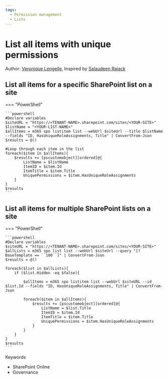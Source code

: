 ```yaml
---
tags:
  - Permission management
  - Lists
---
```


# List all items with unique permissions

Author: [Veronique Lengelle](https://twitter.com/veronicageek), Inspired by [Salaudeen Rajack](https://www.sharepointdiary.com/2017/03/sharepoint-online-get-all-list-items-with-unique-permissions-using-powershell.html)

## List all items for a specific SharePoint list on a site

=== "PowerShell"

    ```powershell
    #Declare variables
    $siteURL = "https://<TENANT-NAME>.sharepoint.com/sites/<YOUR-SITE>"
    $listName = "<YOUR-LIST-NAME>"
    $allItems = m365 spo listitem list --webUrl $siteUrl --title $listName --fields "ID, HasUniqueRoleAssignments, Title" | ConvertFrom-Json
    $results = @()

    #Loop through each item in the list
    foreach($item in $allItems){
        $results += [pscustomobject][ordered]@{
            ListName = $listName
            ItemID = $item.Id
            ItemTitle = $item.Title
            UniquePermissions = $item.HasUniqueRoleAssignments
        }
    }
    $results
    ```

## List all items for multiple SharePoint lists on a site

=== "PowerShell"

    ```powershell
    #Declare variables
    $siteURL = "https://<TENANT-NAME>.sharepoint.com/sites/<YOUR-SITE>"
    $allLists = m365 spo list list --webUrl $siteUrl --query "[?BaseTemplate == ``100``]" | ConvertFrom-Json
    $results = @()

    foreach($list in $allLists){
        if ($list.Hidden -eq $false){ 
            
            $allItems = m365 spo listitem list --webUrl $siteURL --id $list.Id --fields "ID, HasUniqueRoleAssignments, Title" | ConvertFrom-Json
            
            foreach($item in $allItems){
                $results += [pscustomobject][ordered]@{
                    ListName = $list.Title
                    ItemID = $item.Id
                    ItemTitle = $item.Title
                    UniquePermissions = $item.HasUniqueRoleAssignments
                }
            }
        }
    }
    $results
    ```

Keywords

- SharePoint Online
- Governance